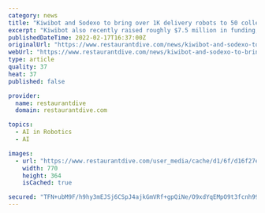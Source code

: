 ```yaml
---
category: news
title: "Kiwibot and Sodexo to bring over 1K delivery robots to 50 college campuses"
excerpt: "Kiwibot also recently raised roughly $7.5 million in funding, which will go toward ramping up production to build 100 robots a month."
publishedDateTime: 2022-02-17T16:37:00Z
originalUrl: "https://www.restaurantdive.com/news/kiwibot-and-sodexo-to-bring-over-1k-delivery-robots-to-50-college-campuses/618997/"
webUrl: "https://www.restaurantdive.com/news/kiwibot-and-sodexo-to-bring-over-1k-delivery-robots-to-50-college-campuses/618997/"
type: article
quality: 37
heat: 37
published: false

provider:
  name: restaurantdive
  domain: restaurantdive.com

topics:
  - AI in Robotics
  - AI

images:
  - url: "https://www.restaurantdive.com/user_media/cache/d1/6f/d16f27e365d4d066f8df13d9ca925716.jpg"
    width: 770
    height: 364
    isCached: true

secured: "TFN+ubM9F/h9hy3mEJSj6CSpJ4ajkGmVRf+gpQiNe/O9xdYqEMpO9t3fcnh99Mlnj+FDao6WqxNLSEDB5E8KxLmJt1s//vblDQFF3i1gYKsSpAKVvefY7KvrTWkpxHEESl0krkvfa+Bn0kuf7ldfF07O4f9j+s2aXuZcHFeslyYo07CclW8Ex5296lEXVXzeMMYgUVxm0WXvZ3hsWQqf91OlG/LzYHxYgI1dcH8X9XE6tDwDFy2+IRMWA0ynk2P2EAGm70dGEUcEy2Zd0nAiESKWIwn0IkQXBKwgMHBhk9wSY40PSW2McusVCVn9XB18owmZAaTZoBtWP3T+CsVTyolyFks/BNn0W5i6gL2Llr8=;QolSqfe0UXWvIvs9gqSIXg=="
---
```


